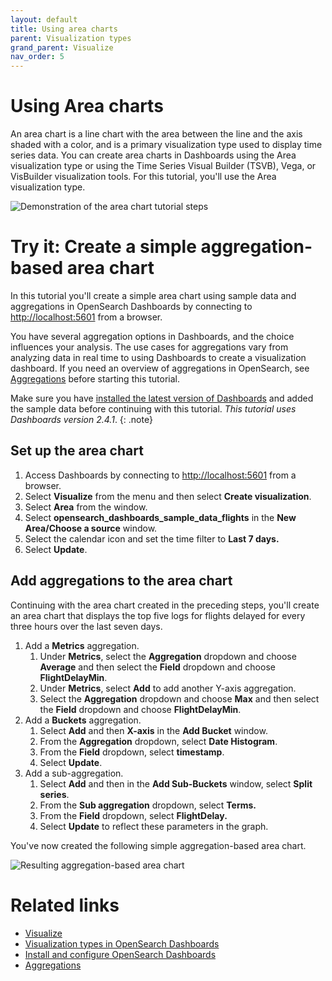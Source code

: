 ```yaml
---
layout: default
title: Using area charts
parent: Visualization types
grand_parent: Visualize
nav_order: 5
---
```


# Using Area charts

An area chart is a line chart with the area between the line and the axis shaded with a color, and is a primary visualization type used to display time series data. You can create area charts in Dashboards using the Area visualization type or using the Time Series Visual Builder (TSVB), Vega, or VisBuilder visualization tools. For this tutorial, you'll use the Area visualization type.

![Demonstration of the area chart tutorial steps]({{site.url}}{{site.baseurl}}/images/dashboards/area-tutorial.gif)

# Try it: Create a simple aggregation-based area chart

In this tutorial you'll create a simple area chart using sample data and aggregations in OpenSearch Dashboards by connecting to [http://localhost:5601](http://localhost:5601) from a browser.

You have several aggregation options in Dashboards, and the choice influences your analysis. The use cases for aggregations vary from analyzing data in real time to using Dashboards to create a visualization dashboard. If you need an overview of aggregations in OpenSearch, see [Aggregations]({{site.url}}{{site.baseurl}}/opensearch/aggregations/) before starting this tutorial.

Make sure you have [installed the latest version of Dashboards](https://opensearch.org/docs/latest/install-and-configure/install-dashboards/index/) and added the sample data before continuing with this tutorial. _This tutorial uses Dashboards version 2.4.1_.
{: .note}

## Set up the area chart

1. Access Dashboards by connecting to [http://localhost:5601](http://localhost:5601) from a browser.
1. Select **Visualize** from the menu and then select **Create visualization**.
1. Select **Area** from the window.
1. Select **opensearch_dashboards_sample_data_flights** in the **New Area/Choose a source** window.
1. Select the calendar icon and set the time filter to **Last 7 days.**
1. Select **Update**.

## Add aggregations to the area chart

Continuing with the area chart created in the preceding steps, you'll create an area chart that displays the top five logs for flights delayed for every three hours over the last seven days.

1. Add a **Metrics** aggregation.
   1. Under **Metrics**, select the **Aggregation** dropdown and choose **Average** and then select the **Field** dropdown and choose **FlightDelayMin**.
   1. Under **Metrics**, select **Add** to add another Y-axis aggregation. 
   1. Select the **Aggregation** dropdown and choose **Max** and then select the **Field** dropdown and choose **FlightDelayMin**.
1. Add a **Buckets** aggregation.
   1. Select **Add** and then **X-axis** in the **Add Bucket** window.
   1. From the **Aggregation** dropdown, select **Date Histogram**. 
   1. From the **Field** dropdown, select **timestamp**. 
   1. Select **Update**. 
1. Add a sub-aggregation.
   1. Select **Add** and then in the **Add Sub-Buckets** window, select **Split series**.
   1. From the **Sub aggregation** dropdown, select **Terms.**
   1. From the **Field** dropdown, select **FlightDelay.**
   1. Select **Update** to reflect these parameters in the graph.  

You've now created the following simple aggregation-based area chart.

![Resulting aggregation-based area chart]({{site.url}}{{site.baseurl}}/images/dashboards/area-aggregation-tutorial.png)

# Related links

- [Visualize]({{site.url}}{{site.baseurl}}/dashboards/visualize/viz-index/)
- [Visualization types in OpenSearch Dashboards]({{site.url}}{{site.baseurl}}/dashboards/visualize/viz-types/)
- [Install and configure OpenSearch Dashboards]({{site.url}}{{site.baseurl}}/install-and-configure/install-dashboards/index/)
- [Aggregations]({{site.url}}{{site.baseurl}}/opensearch/aggregations/)